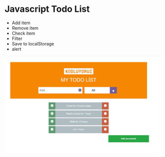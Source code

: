 # Javascript Todo List

- Add item
- Remove item
- Check item
- Filter 
- Save to localStorage
- alert


![github](images/todolist.jpg)
